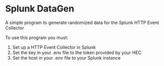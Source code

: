 # Splunk DataGen

A simple program to generate randomized data for the Splunk HTTP Event Collector

To use this program you must: 
1. Set up a HTTP Event Collector in Splunk
2. Set the key in your .env file to the token provided by your HEC
3. Set the host in your .env file to your Splunk instance 
